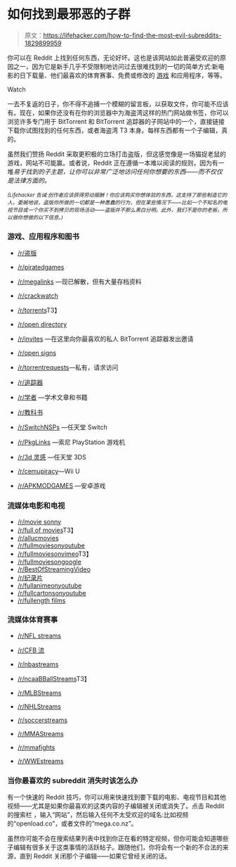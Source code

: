 # 如何找到最邪恶的子群

> 原文：<https://lifehacker.com/how-to-find-the-most-evil-subreddits-1829899959>

你可以在 Reddit 上找到任何东西，无论好坏。这也是该网站如此普遍受欢迎的原因之一，因为它是新手几乎不受限制地访问过去很难找到的一切的简单方式:新电影的日下载量、他们最喜欢的体育赛事、免费或修改的 [游戏](https://lifehacker.com/how-to-cheat-in-your-favorite-games-1829939723) 和应用程序，等等。

Watch

一去不复返的日子，你不得不追捕一个模糊的留言板，以获取文件，你可能不应该有。现在，如果你还没有在你的浏览器中为海盗湾这样的热门网站做书签，你可以浏览许多专门用于 BitTorrent 和 BitTorrent 追踪器的子网站中的一个，直接链接下载你试图找到的任何东西，或者海盗湾 T3 本身。每样东西都有一个子编辑，真的。

虽然我们赞扬 Reddit 采取更积极的立场打击盗版，但这感觉像是一场猫捉老鼠的游戏，网站不可能赢。或者说，Reddit 正在遵循一本难以阅读的规则，因为有一堆*易于找到的子主题，让你可以非常广泛地访问任何你想要的东西——而不仅仅是法律方面的。*

<small>*(Lifehacker 告诫:创作者应该获得劳动报酬！你应该购买你想体验的东西，这支持了那些制造它的人。委婉地说，盗版你所做的一切都是一种愚蠢的行为，但在某些情况下——比如一个不知名的电视节目或一个你买不到拷贝的现场活动——盗版并不那么黑白分明。此外，我们不是你的老板，所以做你想做的以下信息。)*</small>

### 游戏、应用程序和图书

*   [/r/盗版](https://www.reddit.com/r/piracy)

*   [/r/piratedgames](https://www.reddit.com/r/piratedgames)
*   [/r/megalinks](https://www.reddit.com/r/megalinks) —现已解散，但有大量存档资料
*   [/r/crackwatch](https://www.reddit.com/r/crackwatch)
*   [/r/torrents](https://www.reddit.com/r/torrents)T3】
*   [/r/open directory](https://www.reddit.com/r/opendirectories)
*   [/r/invites](https://www.reddit.com/r/invites) —在这里向你最喜欢的私人 BitTorrent 追踪器发出邀请
*   [/r/open signs](https://www.reddit.com/r/OpenSignups)
*   [/r/torrentrequests](https://www.reddit.com/r/torrentrequests)—私有，请求访问
*   [/r/追踪器](https://www.reddit.com/r/trackers)
*   [/r/学者](https://www.reddit.com/r/Scholar/) —学术文章和书籍
*   [/r/教科书](https://www.reddit.com/r/textbooks)
*   [/r/SwitchNSPs](https://www.reddit.com/r/SwitchNSPs/) —任天堂 Switch
*   [/r/PkgLinks](https://www.reddit.com/r/PkgLinks/) —索尼 PlayStation 游戏机
*   [/r/3d 灵感](https://www.reddit.com/r/3dspiracy) —任天堂 3DS
*   [/r/cemupiracy](https://www.reddit.com/r/cemupiracy)—Wii U

*   [/r/APKMODGAMES](https://www.reddit.com/r/APKMODGAMES) —安卓游戏

### 流媒体电影和电视

*   [/r/movie sonny](https://www.reddit.com/r/moviesonanything)
*   [/r/full of movies](https://www.reddit.com/r/fullofmovies)T3】
*   [/r/allucmovies](https://www.reddit.com/r/allucmovies)
*   [/r/fullmoviesonyoutube](https://www.reddit.com/r/fullmoviesonyoutube)
*   [/r/fullmoviesonvimeo](https://www.reddit.com/r/fullmoviesonvimeo)T3】
*   [/r/fullmoviesongoogle](https://www.reddit.com/r/fullmoviesongoogle)
*   [/r/BestOfStreamingVideo](https://www.reddit.com/r/BestOfStreamingVideo)
*   [/r/纪录片](https://www.reddit.com/r/Documentaries)
*   [/r/fullanimeonyoutube](https://www.reddit.com/r/fullanimeonyoutube)
*   [/r/fullcartonsonyoutube](https://www.reddit.com/r/fullcartoonsonyoutube)
*   [/r/fullength films](https://www.reddit.com/r/FullLengthFilms)

### 流媒体体育赛事

*   [/r/NFL streams](https://www.reddit.com/r/nflstreams/)

*   [/r/CFB 流](https://www.reddit.com/r/CFBStreams/)
*   [/r/nbastreams](https://www.reddit.com/r/nbastreams/)
*   [/r/ncaaBBallStreams](https://www.reddit.com/r/ncaaBBallStreams/)T3】
*   [/r/MLBStreams](https://www.reddit.com/r/MLBStreams/)
*   [/r/NHLStreams](https://www.reddit.com/r/NHLStreams/)
*   [/r/soccerstreams](https://www.reddit.com/r/soccerstreams)
*   [/r/MMAStreams](https://www.reddit.com/r/MMAStreams/)
*   [/r/mmafights](https://www.reddit.com/r/mmafights/)
*   [/r/WWEstreams](https://www.reddit.com/r/WWEstreams/)

### 当你最喜欢的 subreddit 消失时该怎么办

有一个快速的 Reddit 技巧，你可以用来快速找到要下载的电影、电视节目和其他视频——尤其是如果你最喜欢的这类内容的子编辑被关闭或消失了。点击 Reddit 的搜索栏 ，输入“网站”，然后输入任何不太受欢迎的域名:比如视频的“openload.co”，或者文件的“mega.co.nz”。

虽然你可能不会在搜索结果列表中找到你正在看的特定视频，但你可能会知道哪些子编辑有很多关于这类事情的活跃帖子。跟随他们，你将会有一个新的不合法的来源，直到 Reddit 关闭那个子编辑——如果它曾经关闭的话。